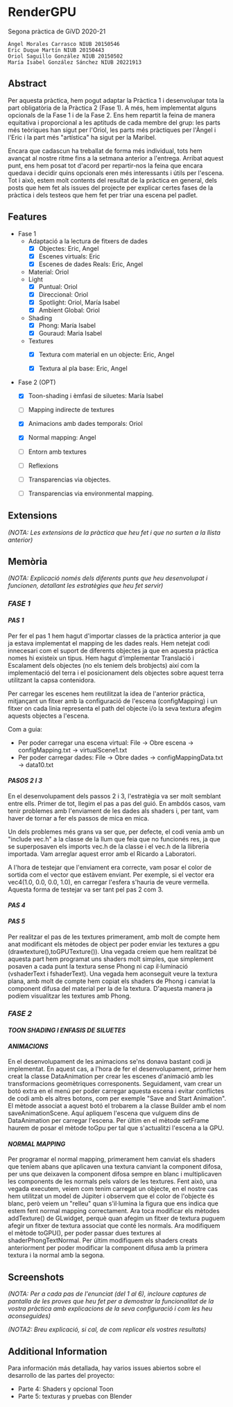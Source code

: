 # RenderGPU
Segona pràctica de GiVD 2020-21

    Ángel Morales Carrasco NIUB 20150546
    Eric Duque Martín NIUB 20150443
    Oriol Saguillo González NIUB 20150502
    María Isabel González Sánchez NIUB 20221913
    
## **Abstract**

Per aquesta pràctica, hem pogut adaptar la Pràctica 1 i desenvolupar tota la part obligatòria de la Pràctica 2 (Fase 1). A més, hem implementat alguns opcionals de la Fase 1 i de la Fase 2. Ens hem repartit la feina de manera equitativa i proporcional a les aptituds de cada membre del grup: les parts més teòriques han sigut per l'Oriol, les parts més pràctiques per l'Àngel i l'Eric i la part més "artística" ha sigut per la Maribel.

Encara que cadascun ha treballat de forma més individual, tots hem avançat al nostre ritme fins a la setmana anterior a l'entrega. Arribat aquest punt, ens hem posat tot d'acord per repartir-nos la feina que encara quedava i decidir quins opcionals eren més interessants i útils per l'escena. Tot i això, estem molt contents del resultat de la pràctica en general, dels posts que hem fet als issues del projecte per explicar certes fases de la pràctica i dels testeos que hem fet per triar una escena pel padlet.

## **Features**

- Fase 1
    - Adaptació a la lectura de fitxers de dades
        - [x] Objectes: Eric, Angel
        - [x] Escenes virtuals: Eric
        - [x] Escenes de dades Reals: Eric, Angel
    - Material: Oriol
    - Light
        - [x] Puntual: Oriol
        - [x] Direccional: Oriol
        - [x] Spotlight: Oriol, María Isabel
        - [x] Ambient Global: Oriol
    - Shading
        - [X] Phong: María Isabel
        - [X] Gouraud: Maria Isabel
    - Textures
        - [x] Textura com material en un objecte: Eric, Angel
        - [x] Textura al pla base: Eric, Angel
        

- Fase 2 (OPT)
    - [x] Toon-shading i èmfasi de siluetes: María Isabel
    - [ ] Mapping indirecte de textures
    - [x] Animacions amb dades temporals: Oriol 
    - [x] Normal mapping: Angel
    - [ ] Entorn amb textures
    - [ ] Reflexions
    - [ ] Transparencias via objectes.
    - [ ] Transparencias via environmental mapping.


## **Extensions**

*(NOTA: Les extensions de la pràctica que heu fet i que no surten a la llista anterior)*

## **Memòria**

*(NOTA: Explicació només dels diferents punts que heu desenvolupat i funcionen, detallant les estratègies que heu fet servir)*
### **_FASE 1_**


#### *PAS 1*
Per fer el pas 1 hem hagut d'importar classes de la pràctica anterior ja que ja estava implementat el mapping de les dades reals. Hem netejat codi innecesari com el suport de diferents objectes ja que en aquesta práctica nomes hi existeix un tipus. Hem hagut d'implementar Translació i Escalament dels objectes (no els teniem dels brobjects) així com la implementació del terra i el posicionament dels objectes sobre aquest terra utilitzant la capsa contenidora.

Per carregar les escenes hem reutilitzat la idea de l'anterior práctica, mitjançant un fitxer amb la configuració de l'escena (configMapping) i un fitxer on cada linia representa el path del objecte i/o la seva textura afegim aquests objectes a l'escena. 

Com a guia:
- Per poder carregar una escena virtual: File -> Obre escena -> configMapping.txt -> virtualScene1.txt
- Per poder carregar dades: File -> Obre dades -> configMappingData.txt -> data10.txt

#### *PASOS 2 I 3*
En el desenvolupament dels passos 2 i 3, l'estratègia va ser molt semblant entre ells. Primer de tot, llegim el pas a pas del guió. En ambdós casos, vam tenir problemes amb l'enviament de les dades als shaders i, per tant, vam haver de tornar a fer els passos de mica en mica.

Un dels problemes més grans va ser que, per defecte, el codi venia amb un "include vec.h" a la classe de la llum que feia que no funcionés res, ja que se superposaven els imports vec.h de la classe i el vec.h de la llibreria importada. Vam arreglar aquest error amb el Ricardo a Laboratori.

A l'hora de testejar que l'enviament era correcte, vam posar el color de sortida com el vector que estàvem enviant. Per exemple, si el vector era vec4(1.0, 0.0, 0.0, 1.0), en carregar l'esfera s'hauria de veure vermella. Aquesta forma de testejar va ser tant pel pas 2 com 3.

#### *PAS 4*
#### *PAS 5*
Per realitzar el pas de les textures primerament, amb molt de compte hem anat modificant els mètodes de object per poder enviar les textures a gpu (drawtexture(),toGPUTexture()). Una vegada creiem que hem realitzat bé aquesta part hem programat uns shaders molt simples, que simplement posaven a cada punt la textura sense Phong ni cap il·luminació (vshaderText i fshaderText). Una vegada hem aconseguit veure la textura plana, amb molt de compte hem copiat els shaders de Phong i canviat la component difusa del material per la de la textura. D'aquesta manera ja podíem visualitzar les textures amb Phong.

### **_FASE 2_**

#### *TOON SHADING I ENFASIS DE SILUETES*

#### *ANIMACIONS*
En el desenvolupament de les animacions se'ns donava bastant codi ja implementat. En aquest cas, a l'hora de fer el desenvolupament, primer hem creat la classe DataAnimation per crear les escenes d'animació amb les transformacions geomètriques corresponents. Seguidament, vam crear un botó extra en el menú per poder carregar aquesta escena i evitar conflictes de codi amb els altres botons, com per exemple "Save and Start Animation". El mètode associat a aquest botó el trobarem a la classe Builder amb el nom saveAnimationScene. Aquí apliquem l'escena que vulguem dins de DataAnimation per carregar l'escena. Per últim en el mètode setFrame haurem de posar el mètode toGpu per tal que s'actualitzi l'escena a la GPU.

#### *NORMAL MAPPING*
Per programar el normal mapping, primerament hem canviat els shaders que teníem abans que aplicaven una textura canviant la component difosa, per uns que deixaven la component difosa sempre en blanc i multiplicaven les components de les normals pels valors de les textures. Fent això, una vegada executem, veiem com tenim carregat un objecte, en el nostre cas hem utilitzat un model de Júpiter i observem que el color de l'objecte és blanc, però veiem un "relleu" quan s'il·lumina la figura que ens indica que estem fent normal mapping correctament. Ara toca modificar els mètodes addTexture() de GLwidget, perquè quan afegim un fitxer de textura puguem afegir un fitxer de textura associat que conté les normals. Ara modifiquem el mètode toGPU(), per poder passar dues textures al shaderPhongTextNormal. Per últim modifiquem els shaders creats anteriorment per poder modificar la component difusa amb la primera textura i la normal amb la segona.

## **Screenshots**

*(NOTA: Per a cada pas de l'enunciat (del 1 al 6), incloure captures de pantalla de les proves que heu fet per a demostrar la funcionalitat de la vostra pràctica amb explicacions de la seva configuració i com les heu aconseguides)*

*(NOTA2: Breu explicació, si cal, de com replicar els vostres resultats)*

## **Additional Information**

Para información más detallada, hay varios issues abiertos sobre el desarrollo de las partes del proyecto:
- Parte 4: Shaders y opcional Toon
- Parte 5: texturas y pruebas con Blender
